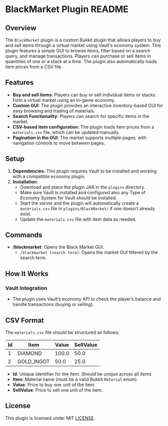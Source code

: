 
# BlackMarket Plugin README

## Overview
The `BlackMarket` plugin is a custom Bukkit plugin that allows players to buy and sell items through a virtual market using Vault's economy system. This plugin features a simple GUI to browse items, filter based on a search query, and manage transactions. Players can purchase or sell items in quantities of one or a stack at a time. The plugin also automatically loads item prices from a CSV file.

## Features
- **Buy and sell items**: Players can buy or sell individual items or stacks from a virtual market using an in-game economy.
- **Custom GUI**: The plugin provides an interactive inventory-based GUI for easy browsing and trading of materials.
- **Search Functionality**: Players can search for specific items in the market.
- **CSV-based item configuration**: The plugin loads item prices from a `materials.csv` file, which can be updated manually.
- **Pagination in the GUI**: The market supports multiple pages, with navigation controls to move between pages.

## Setup
1. **Dependencies**: This plugin requires Vault to be installed and working with a compatible economy plugin.
2. **Installation**:
    - Download and place the plugin JAR in the `plugins` directory.
    - Make sure Vault is installed and configured also any Type of Economy System for Vault should be installed.
    - Start the server and the plugin will automatically create a `materials.csv` file in `plugins/BlackMarket/` if one doesn’t already exist.
    - Update the `materials.csv` file with item data as needed.

## Commands
- **/blackmarket**: Opens the Black Market GUI.
    - `/blackmarket [search term]`: Opens the market GUI filtered by the search term.

## How It Works

### Vault Integration
- The plugin uses Vault’s economy API to check the player’s balance and handle transactions (buying or selling).

## CSV Format
The `materials.csv` file should be structured as follows:

| Id | Item       | Value | SellValue |
|----|------------|-------|-----------|
| 1  | DIAMOND    | 100.0 | 50.0      |
| 2  | GOLD_INGOT | 50.0  | 25.0      |

- **Id**: Unique identifier for the item. Should be unique across all items
- **Item**: Material name (must be a valid Bukkit `Material` enum).
- **Value**: Price to buy one unit of the item.
- **SellValue**: Price to sell one unit of the item.

## License
This plugin is licensed under MIT [LICENSE](https://github.com/frame-dev/BlackMarket/blob/master/LICENSE).
